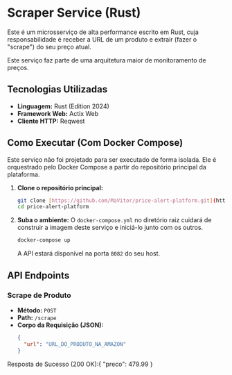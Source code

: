 # Scraper Service (Rust)

Este é um microsserviço de alta performance escrito em Rust, cuja responsabilidade é receber a URL de um produto e extrair (fazer o "scrape") do seu preço atual.

Este serviço faz parte de uma arquitetura maior de monitoramento de preços.

## Tecnologias Utilizadas

- **Linguagem:** Rust (Edition 2024)
- **Framework Web:** Actix Web
- **Cliente HTTP:** Reqwest

## Como Executar (Com Docker Compose)

Este serviço não foi projetado para ser executado de forma isolada. Ele é orquestrado pelo Docker Compose a partir do repositório principal da plataforma.

1.  **Clone o repositório principal:**
    ```bash
    git clone [https://github.com/MaVitor/price-alert-platform.git](https://github.com/MaVitor/price-alert-platform.git)
    cd price-alert-platform
    ```

2.  **Suba o ambiente:**
    O `docker-compose.yml` no diretório raiz cuidará de construir a imagem deste serviço e iniciá-lo junto com os outros.
    ```bash
    docker-compose up
    ```
    A API estará disponível na porta `8082` do seu host.

## API Endpoints

### Scrape de Produto

- **Método:** `POST`
- **Path:** `/scrape`
- **Corpo da Requisição (JSON):**
  ```json
  {
    "url": "URL_DO_PRODUTO_NA_AMAZON"
  }
Resposta de Sucesso (200 OK):{
  "preco": 479.99
}
